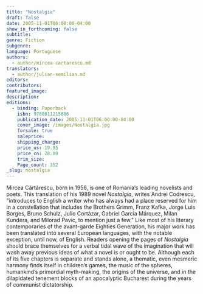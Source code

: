 ```yaml
---
title: "Nostalgia"
draft: false
date: 2005-11-01T06:00:00-04:00
show_in_forthcoming: false
subtitle:
genre: Fiction
subgenre:
language: Portuguese
authors:
  - author/mircea-cartarescu.md
translators:
  - author/julian-semilian.md
editors:
contributors:
featured_image:
description:
editions:
  - binding: Paperback
    isbn: 9780811215886
    publication_date: 2005-11-01T06:00:00-04:00
    cover_image: /images/Nostalgia.jpg
    forsale: true
    saleprice:
    shipping_charge:
    price_us: 19.95
    price_cn: 28.00
    trim_size:
    Page_count: 352
_slug: nostalgia
---
```


Mircea Cărtărescu, born in 1956, is one of Romania’s leading novelists and poets. This translation of his 1989 novel _Nostalgia_, writes Andrei Codrescu, "introduces to English a writer who has always had a place reserved for him in a constellation that includes the Brothers Grimm, Franz Kafka, Jorge Luis Borges, Bruno Schulz, Julio Cortázar, Gabriel García Márquez, Milan Kundera, and Milorad Pavic, to mention just a few." Like most of his literary contemporaries of the avant-garde Eighties Generation, his major work has been translated into several European languages, with the notable exception, until now, of English. Readers opening the pages of _Nostalgia_ should brace themselves for a verbal tidal wave of the imagination that will wash away previous ideas of what a novel is or ought to be. Although each of its five chapters is separate and stands alone, a thematic, even mesmeric harmony finds itself in children’s games, the music of the spheres, humankind’s primordial myth-making, the origins of the universe, and in the dilapidated tenement blocks of an apocalyptic Bucharest during the years of communist dictatorship.

